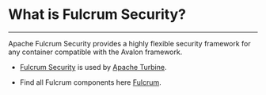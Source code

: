#  What is Fulcrum Security?

-----------------------------------------------------------------------------

Apache Fulcrum Security provides a highly flexible security framework for any container compatible with the Avalon framework.

- [Fulcrum Security](https://turbine.apache.org/fulcrum/fulcrum-security/) is used by [Apache Turbine](https://turbine.apache.org/).

- Find all Fulcrum components here [Fulcrum](https://turbine.apache.org/fulcrum/index.html).